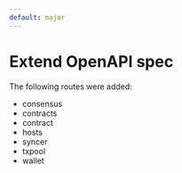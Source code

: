 ```yaml
---
default: major
---
```


# Extend OpenAPI spec

The following routes were added:
- consensus
- contracts
- contract
- hosts
- syncer
- txpool
- wallet